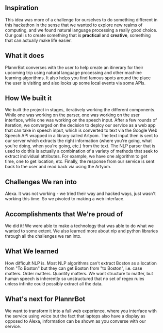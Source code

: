 ## Inspiration
This idea was more of a challenge for ourselves to do something different in this hackathon in the sense that we wanted to explore new realms of computing, and we found natural language processing a really good choice. Our goal is to create something that is **practical** and **creative**, something that can actually make life easier.

## What it does
PlannrBot converses with the user to help create an itinerary for their upcoming trip using natural language processing and other machine learning algorithms. It also helps you find famous spots around the place the user is visiting and also looks up some local events via some APIs.

## How We built it
We built the project in stages, iteratively working the different components. While one was working on the parser, one was working on the user interface, while one was working on the speech input. After a few rounds of iteration, we converged on the decision to deploy our service as a web app that can take in speech input, which is converted to text via the Google Web Speech API wrapped in a library called Artyom. The text input then is sent to our server which extracts the right information (where you're going, what you're doing, when you're going, etc.) from the text. The NLP parser that is used to do this is actually a combination of a variety of methods that seek to extract individual attributes. For example, we have one algorithm to get time, one to get location, etc. Finally, the response from our service is sent back to the user and read back via using the Artyom.

## Challenges We ran into
Alexa.
It was not working - we tried their way and hacked ways, just wasn't working this time. So we pivoted to making a web interface.

## Accomplishments that We're proud of
We did it! We were able to make a technology that was able to do what we wanted to some extent. We also learned more about nlp and python libraries through all the challenges we ran into.

## What We learned
How difficult NLP is. Most NLP algorithms can't extract Boston as a location from "To Boston" but they can get Boston from "to Boston", i.e. case matters. Order matters. Quantity matters. We want structure to matter, but human speech is inherently so unstructured that no set of regex rules unless infinite could possibly extract all the data. 

## What's next for PlannrBot
We want to transform it into a full web experience, where you interface with the service using voice but the fact that laptops also have a display as opposed to Alexa, information can be shown as you converse with our service.
